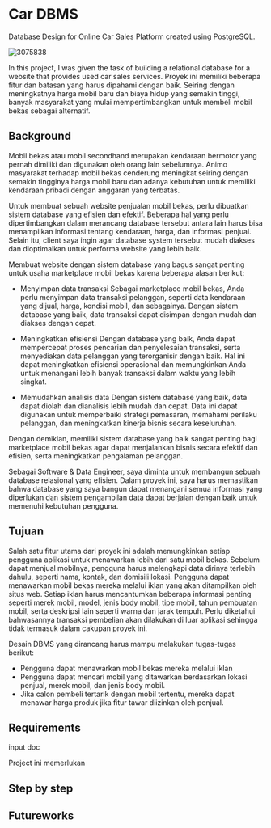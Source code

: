 # Car DBMS

Database Design for Online Car Sales Platform created using PostgreSQL.

![3075838](https://user-images.githubusercontent.com/123163060/235750207-c1f9b82a-2bc6-4888-b42b-58c6c20a99df.jpg)


In this project, I was given the task of building a relational database for a website that provides used car sales services. Proyek ini memiliki beberapa fitur dan batasan yang harus dipahami dengan baik.  Seiring dengan meningkatnya harga mobil baru dan biaya hidup yang semakin tinggi, banyak masyarakat yang mulai mempertimbangkan untuk membeli mobil bekas sebagai alternatif.


## Background
Mobil bekas atau mobil secondhand merupakan kendaraan bermotor yang pernah dimiliki dan digunakan oleh orang lain sebelumnya. Animo masyarakat terhadap mobil bekas cenderung meningkat seiring dengan semakin tingginya harga mobil baru dan adanya kebutuhan untuk memiliki kendaraan pribadi dengan anggaran yang terbatas.

Untuk membuat sebuah website penjualan mobil bekas, perlu dibuatkan sistem database yang efisien dan efektif. Beberapa hal yang perlu dipertimbangkan dalam merancang database tersebut antara lain harus bisa menampilkan informasi tentang kendaraan, harga, dan informasi penjual. Selain itu, client saya ingin agar database system tersebut mudah diakses dan dioptimalkan untuk performa website yang lebih baik.

Membuat website dengan sistem database yang bagus sangat penting untuk usaha marketplace mobil bekas karena beberapa alasan berikut:
- Menyimpan data transaksi
Sebagai marketplace mobil bekas, Anda perlu menyimpan data transaksi pelanggan, seperti data kendaraan yang dijual, harga, kondisi mobil, dan sebagainya. Dengan sistem database yang baik, data transaksi dapat disimpan dengan mudah dan diakses dengan cepat.

- Meningkatkan efisiensi
Dengan database yang baik, Anda dapat mempercepat proses pencarian dan penyelesaian transaksi, serta menyediakan data pelanggan yang terorganisir dengan baik. Hal ini dapat meningkatkan efisiensi operasional dan memungkinkan Anda untuk menangani lebih banyak transaksi dalam waktu yang lebih singkat.

- Memudahkan analisis data
Dengan sistem database yang baik, data dapat diolah dan dianalisis lebih mudah dan cepat. Data ini dapat digunakan untuk memperbaiki strategi pemasaran, memahami perilaku pelanggan, dan meningkatkan kinerja bisnis secara keseluruhan.

Dengan demikian, memiliki sistem database yang baik sangat penting bagi marketplace mobil bekas agar dapat menjalankan bisnis secara efektif dan efisien, serta meningkatkan pengalaman pelanggan.

Sebagai Software & Data Engineer, saya diminta untuk membangun sebuah database relasional yang efisien. Dalam proyek ini, saya harus memastikan bahwa database yang saya bangun dapat menangani semua informasi yang diperlukan dan sistem pengambilan data dapat berjalan dengan baik untuk memenuhi kebutuhan pengguna.




## Tujuan

Salah satu fitur utama dari proyek ini adalah memungkinkan setiap pengguna aplikasi untuk menawarkan lebih dari satu mobil bekas. Sebelum dapat menjual mobilnya, pengguna harus melengkapi data dirinya terlebih dahulu, seperti nama, kontak, dan domisili lokasi. Pengguna dapat menawarkan mobil bekas mereka melalui iklan yang akan ditampilkan oleh situs web. Setiap iklan harus mencantumkan beberapa informasi penting seperti merek mobil, model, jenis body mobil, tipe mobil, tahun pembuatan mobil, serta deskripsi lain seperti warna dan jarak tempuh. Perlu diketahui bahwasannya transaksi pembelian akan dilakukan di luar aplikasi sehingga tidak termasuk dalam cakupan proyek ini.

Desain DBMS yang dirancang harus mampu melakukan tugas-tugas berikut:
- Pengguna dapat menawarkan mobil bekas mereka melalui iklan
- Pengguna dapat mencari mobil yang ditawarkan berdasarkan lokasi penjual, merek mobil, dan jenis body mobil.
- Jika calon pembeli tertarik dengan mobil tertentu, mereka dapat menawar harga produk jika fitur tawar diizinkan oleh penjual.




## Requirements

input doc

Project ini memerlukan

## Step by step

## Futureworks
